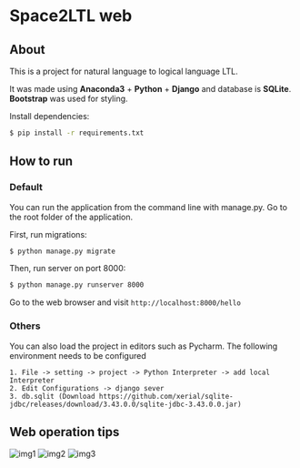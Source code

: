 # Space2LTL web

## About

This is a project for natural language to logical language LTL. 

It was made using  **Anaconda3**  + **Python** + **Django** and database is **SQLite**.
**Bootstrap** was used for styling.

Install dependencies:
```bash
$ pip install -r requirements.txt
```

## How to run

### Default

You can run the application from the command line with manage.py.
Go to the root folder of the application.

First, run migrations:
```bash
$ python manage.py migrate
```
Then, run server on port 8000:
```bash
$ python manage.py runserver 8000
```

Go to the web browser and visit `http://localhost:8000/hello`

### Others
 
You can also load the project in editors such as Pycharm. The following environment needs to be configured

```
1. File -> setting -> project -> Python Interpreter -> add local Interpreter
2. Edit Configurations -> django sever
3. db.sqlit (Download https://github.com/xerial/sqlite-jdbc/releases/download/3.43.0.0/sqlite-jdbc-3.43.0.0.jar)
```

## Web operation tips
![img1](https://github.com/ChunyiLi322/Space2LTL/blob/master/readme_1_img.png)
![img2](https://github.com/ChunyiLi322/Space2LTL/blob/master/readme_2_img.png)
![img3](https://github.com/ChunyiLi322/Space2LTL/blob/master/readme_2_img.png)
